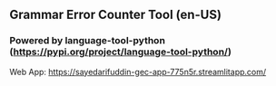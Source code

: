 ## Grammar Error Counter Tool (en-US)
### Powered by language-tool-python (https://pypi.org/project/language-tool-python/)
Web App: https://sayedarifuddin-gec-app-775n5r.streamlitapp.com/
